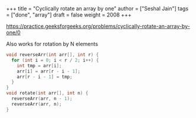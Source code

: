 +++
title = "Cyclically rotate an array by one"
author = ["Seshal Jain"]
tags = ["done", "array"]
draft = false
weight = 2008
+++

<https://practice.geeksforgeeks.org/problems/cyclically-rotate-an-array-by-one/0>

Also works for rotation by N elements

```cpp
void reverseArr(int arr[], int r) {
  for (int i = 0; i < r / 2; i++) {
    int tmp = arr[i];
    arr[i] = arr[r - i - 1];
    arr[r - i - 1] = tmp;
  }
}
void rotate(int arr[], int n) {
  reverseArr(arr, n - 1);
  reverseArr(arr, n);
}
```

